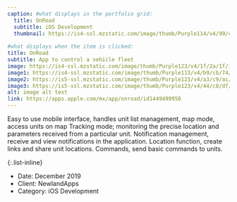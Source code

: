 ```yaml
---
caption: #what displays in the portfolio grid:
  title: OnRoad
  subtitle: iOS Development
  thumbnail: https://is4-ssl.mzstatic.com/image/thumb/Purple114/v4/99/cf/f8/99cff8da-5b51-f404-8ffd-10d1d93878e1/AppIcon-0-0-1x_U007emarketing-0-0-0-5-0-0-sRGB-0-0-0-GLES2_U002c0-512MB-85-220-0-0.png/460x0w.png?raw=true
  
#what displays when the item is clicked:
title: OnRoad
subtitle: App to control a vehicle fleet
image: https://is4-ssl.mzstatic.com/image/thumb/Purple123/v4/1f/2a/1f/1f2a1f4f-5d39-2ddb-2410-d4fe988122cf/pr_source.png/300x0w.png #main image, can be a link or a file in assets/img/portfolio
image1: https://is4-ssl.mzstatic.com/image/thumb/Purple113/v4/b9/cb/74/b9cb74ec-91fc-2228-0b97-7c7156105580/pr_source.png/300x0w.png
image2: https://is5-ssl.mzstatic.com/image/thumb/Purple123/v4/a3/c9/ac/a3c9acd8-32cb-d528-68f0-4210c412e715/pr_source.png/300x0w.png
image3: https://is5-ssl.mzstatic.com/image/thumb/Purple123/v4/44/c8/df/44c8df60-86df-c7b7-3e12-6a28a5287ac8/pr_source.png/300x0w.png
alt: image alt text
link: https://apps.apple.com/mx/app/onroad/id1449499950
---
```

Easy to use mobile interface, handles unit list management, map mode, access units on map Tracking mode; monitoring the precise location and parameters received from a particular unit. Notification management, receive and view notifications in the application. Location function, create links and share unit locations. Commands, send basic commands to units.

{:.list-inline} 
- Date: December 2019
- Client: NewlandApps
- Category: iOS Development

